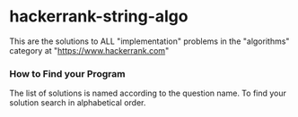 # hackerrank-string-algo
This are the solutions to ALL "implementation" problems in the "algorithms" category at "https://www.hackerrank.com"
### How to Find your Program
The list of solutions is named according to the question name. To find your solution search in alphabetical order.
